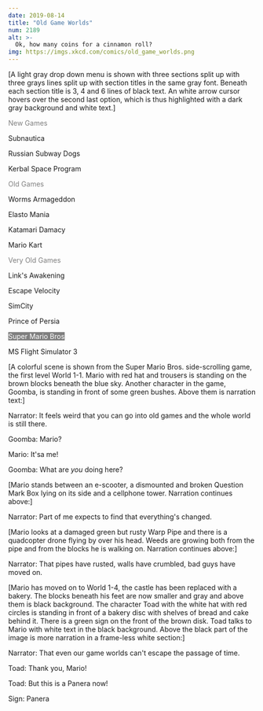 ```yaml
---
date: 2019-08-14
title: "Old Game Worlds"
num: 2189
alt: >-
  Ok, how many coins for a cinnamon roll?
img: https://imgs.xkcd.com/comics/old_game_worlds.png
---
```

[A light gray drop down menu is shown with three sections split up with three grays lines split up with section titles in the same gray font. Beneath each section title is 3, 4 and 6 lines of black text. An white arrow cursor hovers over the second last option, which is thus highlighted with a dark gray background and white text.]

<font color="gray">New Games</font>

Subnautica

Russian Subway Dogs

Kerbal Space Program

<font color="gray">Old Games</font>

Worms Armageddon

Elasto Mania

Katamari Damacy

Mario Kart

<font color="gray">Very Old Games</font>

Link's Awakening

Escape Velocity

SimCity

Prince of Persia

<span style="color:white; background:gray">Super Mario Bros</span>

MS Flight Simulator 3

[A colorful scene is shown from the Super Mario Bros. side-scrolling game, the first level World 1-1. Mario with red hat and trousers is standing on the brown blocks beneath the blue sky. Another character in the game, Goomba, is standing in front of some green bushes. Above them is narration text:]

Narrator: It feels weird that you can go into old games and the whole world is still there.

Goomba: Mario?

Mario: It'sa me!

Goomba: What are *you* doing here?

[Mario stands between an e-scooter, a dismounted and broken Question Mark Box lying on its side and a cellphone tower. Narration continues above:]

Narrator: Part of me expects to find that everything's changed.

[Mario looks at a damaged green but rusty Warp Pipe and there is a quadcopter drone flying by over his head. Weeds are growing both from the pipe and from the blocks he is walking on. Narration continues above:]

Narrator: That pipes have rusted, walls have crumbled, bad guys have moved on.

[Mario has moved on to World 1-4, the castle has been replaced with a bakery. The blocks beneath his feet are now smaller and gray and above them is black background. The character Toad with the white hat with red circles is standing in front of a bakery disc with shelves of bread and cake behind it. There is a green sign on the front of the brown disk. Toad talks to Mario with white text in the black background. Above the black part of the image is more narration in a frame-less white section:]

Narrator: That even our game worlds can't escape the passage of time.

Toad: Thank you, Mario!

Toad: But this is a Panera now!

Sign: Panera